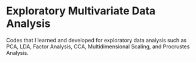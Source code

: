 # Exploratory Multivariate Data Analysis
Codes that I learned and developed for exploratory data analysis such as PCA, LDA, Factor Analysis, CCA, Multidimensional Scaling, and Procrustes Analysis.
